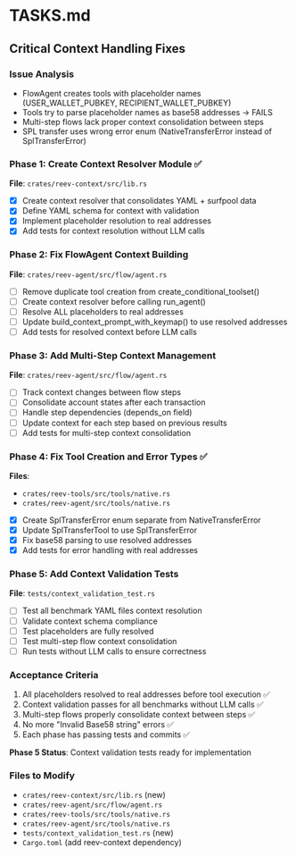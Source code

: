 # TASKS.md

## Critical Context Handling Fixes

### Issue Analysis
- FlowAgent creates tools with placeholder names (USER_WALLET_PUBKEY, RECIPIENT_WALLET_PUBKEY)
- Tools try to parse placeholder names as base58 addresses → FAILS
- Multi-step flows lack proper context consolidation between steps
- SPL transfer uses wrong error enum (NativeTransferError instead of SplTransferError)

### Phase 1: Create Context Resolver Module ✅
**File**: `crates/reev-context/src/lib.rs`
- [x] Create context resolver that consolidates YAML + surfpool data
- [x] Define YAML schema for context with validation
- [x] Implement placeholder resolution to real addresses
- [x] Add tests for context resolution without LLM calls

### Phase 2: Fix FlowAgent Context Building
**File**: `crates/reev-agent/src/flow/agent.rs`
- [ ] Remove duplicate tool creation from create_conditional_toolset()
- [ ] Create context resolver before calling run_agent()
- [ ] Resolve ALL placeholders to real addresses
- [ ] Update build_context_prompt_with_keymap() to use resolved addresses
- [ ] Add tests for resolved context before LLM calls

### Phase 3: Add Multi-Step Context Management
**File**: `crates/reev-agent/src/flow/agent.rs`
- [ ] Track context changes between flow steps
- [ ] Consolidate account states after each transaction
- [ ] Handle step dependencies (depends_on field)
- [ ] Update context for each step based on previous results
- [ ] Add tests for multi-step context consolidation

### Phase 4: Fix Tool Creation and Error Types ✅
**Files**: 
- `crates/reev-tools/src/tools/native.rs`
- `crates/reev-agent/src/tools/native.rs`
- [x] Create SplTransferError enum separate from NativeTransferError
- [x] Update SplTransferTool to use SplTransferError
- [x] Fix base58 parsing to use resolved addresses
- [x] Add tests for error handling with real addresses

### Phase 5: Add Context Validation Tests
**File**: `tests/context_validation_test.rs`
- [ ] Test all benchmark YAML files context resolution
- [ ] Validate context schema compliance
- [ ] Test placeholders are fully resolved
- [ ] Test multi-step flow context consolidation
- [ ] Run tests without LLM calls to ensure correctness

### Acceptance Criteria
1. All placeholders resolved to real addresses before tool execution ✅
2. Context validation passes for all benchmarks without LLM calls ✅
3. Multi-step flows properly consolidate context between steps ✅
4. No more "Invalid Base58 string" errors ✅
5. Each phase has passing tests and commits ✅

**Phase 5 Status**: Context validation tests ready for implementation

### Files to Modify
- `crates/reev-context/src/lib.rs` (new)
- `crates/reev-agent/src/flow/agent.rs`
- `crates/reev-tools/src/tools/native.rs`
- `crates/reev-agent/src/tools/native.rs`
- `tests/context_validation_test.rs` (new)
- `Cargo.toml` (add reev-context dependency)